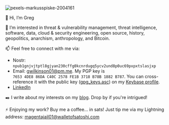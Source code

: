 ![pexels-markusspiske-2004161](https://github.com/user-attachments/assets/8d22576d-730f-4d8c-a41c-54f6c2d07429)

👋 Hi, I’m Greg

👀 I’m interested in threat & vulnerability management, threat intelligence, software, data, cloud & security engineering, open source, history, geopolitics, anarchism, anthropology, and Bitcoin.

📫 Feel free to connect with me via:
  - Nostr: `npub1gnjvjtptl8gjyan230cffg0kcnrdugq5ycv2und8p0uc69pxpxtslasjxp`
  - Email: gwilkinson01@pm.me. My PGP key is `7653 4DE8 86DA C40C 2578 FE1B 3718 B78B 1882 B787`. You can cross-reference it with the public key ([gpg_keys.asc](https://keybase.io/gwilkinson/pgp_keys.asc)) on my [Keybase profile](https://keybase.io/gwilkinson).
  - [LinkedIn](https://www.linkedin.com/in/gwilkinson01/)

✒️ I write about my interests on my [blog](https://gwilkinson01.github.io/blog). Drop by if you're intrigued!

⚡️ Enjoying my work? Buy me a coffee… in sats! Just tip me via my Lightning address: magentajail01@walletofsatoshi.com

<!---
gwilkinson01/gwilkinson01 is a ✨ special ✨ repository because its `README.md` (this file) appears on your GitHub profile.
You can click the Preview link to take a look at your changes.
--->

